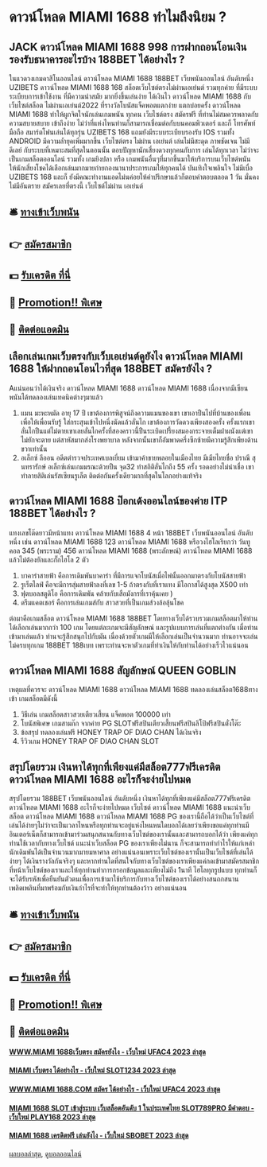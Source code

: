 # ดาวน์โหลด MIAMI 1688 ทำไมถึงนิยม ?
## JACK ดาวน์โหลด MIAMI 1688 998 การฝากถอนโอนเงิน รองรับธนาคารอะไรบ้าง 188BET ได้อย่างไร ?
ในแวดวงเกมคาสิโนออนไลน์ ดาวน์โหลด MIAMI 1688 188BET เว็บพนันออนไลน์ อันดับหนึ่ง UZIBETS ดาวน์โหลด MIAMI 1688 168 สล็อตเว็บไซต์ตรงไม่ผ่านเอเย่นต์ รวมทุกค่าย ที่มีระบบระเบียบการเข้าใช้งาน ที่มีความนำสมัย มากยิ่งขึ้นเล่นง่าย ได้เงินไว ดาวน์โหลด MIAMI 1688 กับ เว็บไซต์สล็อต ไม่ผ่านเอเย่นต์2022 ที่รางวัลโบนัสแจ็คพอตแตกง่าย แตกบ่อยครั้ง ดาวน์โหลด MIAMI 1688 ทำให้ผูกจิตใจนักเล่นเกมพนัน ทุกคน เว็บไซต์ตรง สมัครฟรี ที่ท่านไม่สมควรพลาดกับความสบายสบาย เข้าถึงง่าย ไม่ว่าที่แห่งไหนท่านก็สามารถเชื่อมต่อกับบนคอมพิวเตอร์ และก็ โทรศัพท์มือถือ สมาร์ตโฟนเล่นได้ทุกรุ่น UZIBETS 168 แถมยังมีระบบระเบียบรองรับ IOS รวมทั้ง ANDROID มีความล้ำยุคเพิ่มมากขึ้น เว็บไซต์ตรง ไม่ผ่าน เอเย่นต์ เล่นไม่มีสะดุด ภาพชัดเจน ไม่มีดีเลย์ กับระบบที่เหมาะสมที่สุดในตอนนั้น ตอบปัญหานักเสี่ยงดวงทุกคนกับการ เล่นได้ทุกเวลา ไม่ว่าจะเป็นเกมสล็อตออนไลน์ รวมทั้ง เกมยิงปลา หรือ เกมพนันอื่นๆที่มากขึ้นมาให้บริการบนเว็บไซต์พนัน ให้นักเสี่ยงโชคได้เลือกเล่นมากมายก่ายกองนานาประการเกมให้ทุกคนได้ บันเทิงใจเพลินใจ ไม่มีเบื่อ UZIBETS 168 และก็ ยังมีคณะทำงานแอดไม่นค่อยให้คำปรึกษาแล้วก็ตอบคำตอบตลอด 1 วัน มั่นคง ไม่มีอันตราย สมัครเลยที่ตรงนี้ เว็บไซต์ไม่ผ่าน เอเย่นต์

## 🛎 [ทางเข้าเว็บพนัน](https://bit.ly/3SdLNi2)
## 👉 [สมัครสมาชิก](https://bit.ly/3SdLNi2)
## 💵 [รับเครดิต ที่นี่](https://bit.ly/3dyRKHj)
## 👑 [Promotion!! พิเศษ](https://bit.ly/3dyRKHj)
## 📱 [ติดต่อแอดมิน](https://bit.ly/3dyRKHj)

## เลือกเล่นเกมเว็บตรงกับเว็บเอเย่นต์ดูยังไง ดาวน์โหลด MIAMI 1688 ให้ฝากถอนโอนไวที่สุด 188BET สมัครยังไง ?
Aแน่นอนว่าได้เงินจริง ดาวน์โหลด MIAMI 1688 ดาวน์โหลด MIAMI 1688 เนื่องจากมีเซียนพนันได้ทดลองเล่นเทคนิคต่างๆมาแล้ว
1. แมน มะหะหมัด อายุ 17 ปี เขาต้องการพิสูจน์ถึงความแมนของเขา เขาเอาปืนไปที่บ้านของเพื่อน เพื่อให้เพื่อนรับรู้ ใส่กระสุนเข้าไปหนึ่งนัดแล้วลั่นไก เขาต้องการวัดดวงเพียงสองครั้ง ครั้งแรกเขาลั่นไกปืนแต่ไม่ตายเขาเลยลั่นไกครั้งที่สองคราวนี้ปืนระเบิดเปรี้ยงสมองกระจายเต็มฝาผนังแต่เขาไม่ยักจะตาย แต่สาหัสมากส่งโรงพยาบาล หลังจากนั้นเขาก็อัมพาดครึ่งซีกซ้ายมีความรู้สึกเพียงด้านขวาเท่านั้น
2. อเล็กซ์ ลีออน อดีตตำรวจประเทศเบลเยี่ยม เข้ามาค้าขายพลอยในเมืองไทย มีเมียไทยชื่อ ปราณี สุนทรารักษ์ อเล็กซ์เล่นเกมมรณะด้วยปืน จุด32 ทำสถิติลั่นไกถึง 55 ครั้ง รอดอย่างไม่น่าเชื่อ เขาทำลายสิติเล่นรัสเซียนรูเล็ต ติดต่อกันครั้งเดียวมากที่สุดในโลกอย่างแท้จริง

## ดาวน์โหลด MIAMI 1688 ป๊อกเด้งออนไลน์ของค่าย ITP 188BET ได้อย่างไร ?
แทงเลขโต๊ดยาวมีหน้าแทง ดาวน์โหลด MIAMI 1688 4 หน้า 188BET เว็บพนันออนไลน์ อันดับหนึ่ง เช่น ดาวน์โหลด MIAMI 1688 123 ดาวน์โหลด MIAMI 1688 หรือวงไฮโลเรียกว่า วันทูคอล 345 (พระราม) 456 ดาวน์โหลด MIAMI 1688 (พระลักษณ์) ดาวน์โหลด MIAMI 1688 แล้วไม่ต้องยักและกั๊กไฮโล 2 ตัว
1. บาคาร่าสายฟ้า คือการเดิมพันบาคาร่า ที่มีการแจกโบนัสเมื่อไพ่นั้นออกมาตรงกับโบนัสสายฟ้า
2. รูเร็ตไลฟ์ คือจะมีการสุ่มสายฟ้าลงที่เลข 1-5 ถ้าตรงกับที่เราแทง มีโอกาสได้สูงสุด X500 เท่า
3. ฟุตบอลสตูดิโอ คือการเดิมพัน คล้ายกับเสือมังกรที่เราคุ้นเคย )
4. ดรีมแคตเชอร์ คือการเล่นเกมส์กับ สาวสวยที่เป็นเกมส์วงล้อลุ้นโชค

ต่อมาคือเกมสล็อต ดาวน์โหลด MIAMI 1688 188BET โดยทางเว็บได้รวบรวมเกมสล็อตมาให้ท่านได้เลือกเล่นมากกว่า 100 เกม โดยแต่ละเกมจะมีสัญลักษณ์ และรูปแบบการเล่นที่แตกต่างกัน เมื่อท่านเข้ามาเล่นแล้ว ท่านจะรู้สึกสนุกไปกับมัน เนื่องด้วยตัวเกมมีให้เลือกเล่นเป็นจำนวนมาก ท่านอาจจะเล่นไม่ครบทุกเกม 188BET 188เบท เพราะท่านจะหาตัวเกมที่ทำเงินให้กับท่านได้อย่างเร็วไวแน่นอน

## ดาวน์โหลด MIAMI 1688 สัญลักษณ์ QUEEN GOBLIN
เหตุผลที่ควรจะ ดาวน์โหลด MIAMI 1688 ดาวน์โหลด MIAMI 1688 ทดลองเล่นสล็อต1688ทางเข้า เกมสล็อตมีดังนี้
1. วิธีเล่น เกมสล็อตสาวสวยเตียวเสี้ยน แจ็คพอต 100000 เท่า
2. โบนัสพิเศษ เกมสามก๊ก จากค่าย PG SLOTฟรีสปินเตียวเสี้ยนฟรีสปินลิโป้ฟรีสปินตั๋งโต๊ะ
3. ข้อสรุป ทดลองเล่นฟรี HONEY TRAP OF DIAO CHAN ได้เงินจริง
4. รีวิวเกม HONEY TRAP OF DIAO CHAN SLOT

## สรุปโดยรวม เงินหาได้ทุกที่เพียงแค่มีสล็อต777ฟรีเครดิต ดาวน์โหลด MIAMI 1688 อะไรก็จะง่ายไปหมด
สรุปโดยรวม 188BET เว็บพนันออนไลน์ อันดับหนึ่ง เงินหาได้ทุกที่เพียงแค่มีสล็อต777ฟรีเครดิต ดาวน์โหลด MIAMI 1688 อะไรก็จะง่ายไปหมด เว็บไซต์ ดาวน์โหลด MIAMI 1688 แนะนำเว็บสล็อต ดาวน์โหลด MIAMI 1688 ดาวน์โหลด MIAMI 1688 PG ของเรานี้ถือได้ว่าเป็นเว็บไซต์ที่เล่นได้ง่ายๆไม่ว่าจะเป็นเวลาไหนหรือทุกท่านจะอยู่แห่งไหนหนใดบอกได้เลยว่าเพียงขอแค่ทุกท่านมีอินเตอร์เน็ตก็สามารถเข้ามาร่วมสนุกสนานกับทางเว็บไซต์ของเรานั้นและสามารถบอกได้ว่า เพียงแค่ทุกท่านใช้เวลากับทางเว็บไซต์ แนะนำเว็บสล็อต PG ของเราเพียงไม่นาน ก็จะสามารถทำกำไรให้แก่เหล่านักเดิมพันได้เป็นจำนวนมากมายมหาศาล อย่างแน่นอนเพราะเว็บไซต์ของเรานั้นเป็นเว็บไซต์ที่เล่นได้ง่ายๆ ได้เงินรางวัลกันจริงๆ และหากท่านใดที่สนใจกับทางเว็บไซต์ของเราเพียงแค่กดเข้ามาสมัครสมาชิกที่หน้าเว็บไซต์ของเราและให้ทุกท่านทำการกรอกข้อมูลและเพียงไม่ถึง 1นาที ไฮโลทุกรูปแบบ ทุกท่านก็จะได้รับรหัสเพื่อยืนยันตัวตนเพื่อการเข้ามาใช้บริการกับทางเว็บไซต์ของเราได้อย่างสนถกสนานเพลิดเพลินที่มาพร้อมกับเงินกำไรที่จะทำให้ทุกท่านต้องว้าว อย่างแน่นอน

## 🛎 [ทางเข้าเว็บพนัน](https://bit.ly/3SdLNi2)
## 👉 [สมัครสมาชิก](https://bit.ly/3SdLNi2)
## 💵 [รับเครดิต ที่นี่](https://bit.ly/3dyRKHj)
## 👑 [Promotion!! พิเศษ](https://bit.ly/3dyRKHj)
## 📱 [ติดต่อแอดมิน](https://bit.ly/3dyRKHj)

#### [WWW.MIAMI 1688เว็บตรง สมัครยังไง - เว็บใหม่ UFAC4 2023 ล่าสุด](https://atom.io/themes/www.miami%201688เว็บตรง%20สมัครยังไง%20-%20เว็บใหม่%20ufac4%202023%20ล่าสุด)
#### [MIAMI เว็บตรง ได้อย่างไร - เว็บใหม่ SLOT1234 2023 ล่าสุด](https://atom.io/themes/miami%20เว็บตรง%20ได้อย่างไร%20-%20เว็บใหม่%20slot1234%202023%20ล่าสุด)
#### [WWW.MIAMI 1688.COM สมัคร ได้อย่างไร - เว็บใหม่ UFAC4 2023 ล่าสุด](https://atom.io/themes/www.miami%201688.com%20สมัคร%20ได้อย่างไร%20-%20เว็บใหม่%20ufac4%202023%20ล่าสุด)
#### [MIAMI 1688 SLOT เข้าสู่ระบบ เว็บสล็อตอันดับ 1 ในประเทศไทย SLOT789PRO มีคำตอบ - เว็บใหม่ PLAY168 2023 ล่าสุด](https://atom.io/themes/miami%201688%20slot%20เข้าสู่ระบบ%20เว็บสล็อตอันดับ%201%20ในประเทศไทย%20slot789pro%20มีคำตอบ%20-%20เว็บใหม่%20play168%202023%20ล่าสุด)
#### [MIAMI 1688 เครดิตฟรี เล่นยังไง - เว็บใหม่ SBOBET 2023 ล่าสุด](https://atom.io/themes/miami%201688%20เครดิตฟรี%20เล่นยังไง%20-%20เว็บใหม่%20sbobet%202023%20ล่าสุด)

[ผลบอลล่าสุด](https://siamsport.tv "ผลบอลล่าสุด"), [ดูบอลออนไลน์](https://siamsport.tv/ดูบอลสด "ดูบอลออนไลน์")